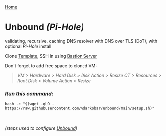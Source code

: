 <p align="left">
  <a href="https://github.com/vdarkobar/Home-Cloud/blob/main/README.md#create-unbound-dns-optional-pi-hole">Home</a>
</p>  

  
# Unbound *(Pi-Hole)*
validating, recursive, caching DNS resolver with DNS over TLS (DoT), with optional *Pi-Hole* install

  
Clone <a href="https://github.com/vdarkobar/DebianTemplate/blob/main/README.md#debian-template">Template</a>, SSH in using <a href="https://github.com/vdarkobar/Home-Cloud/blob/main/shared/Bastion.md#bastion">Bastion Server</a>  

  
Don't forget to add free space to cloned VM:  
> *VM > Hardware > Hard Disk > Disk Action > Resize*
> *CT > Resources > Root Disk > Volume Action > Resize*   

  
### *Run this command*:
```
bash -c "$(wget -qLO - https://raw.githubusercontent.com/vdarkobar/unbound/main/setup.sh)"
```

<br><br>
*(steps used to configure <a href="https://github.com/vdarkobar/unbound/blob/main/steps.md">Unbound</a>)*
